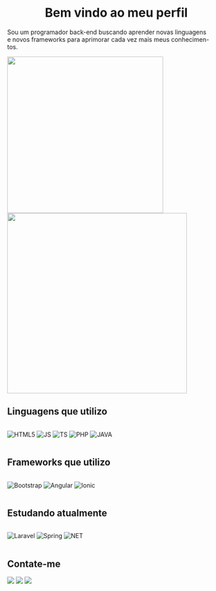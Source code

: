 <h1 style="text-align: center">Bem vindo ao meu perfil</h1> 

<p>Sou um programador back-end buscando aprender novas linguagens<br> 
e novos frameworks para aprimorar cada vez mais meus conhecimen-<br>
tos.</p>
<div>
  <img src="https://github-readme-stats.vercel.app/api/top-langs/?username=Marcu0&layout=compact&theme=dracula" width="360" align="center">
<img src="https://github-readme-stats.vercel.app/api?username=Marcu0&show_icons=true&theme=dracula" width="415" align="center">
</div>

## Linguagens que utilizo
<div style="display: inline-block; margin: auto">

![HTML5](https://img.shields.io/badge/HTML5-E34F26?style=for-the-badge&logo=html5&logoColor=white)
![JS](https://img.shields.io/badge/JavaScript-F7DF1E.svg?style=for-the-badge&logo=JavaScript&logoColor=black)
![TS](https://img.shields.io/badge/TypeScript-007ACC?style=for-the-badge&logo=typescript&logoColor=white)
![PHP](https://img.shields.io/badge/PHP-777BB4?style=for-the-badge&logo=php&logoColor=white)
![JAVA](https://img.shields.io/badge/Java-ED8B00?style=for-the-badge&logo=openjdk&logoColor=white)

</div>

## Frameworks que utilizo
<div style="display: inline-block">

![Bootstrap](https://img.shields.io/badge/Bootstrap-563D7C?style=for-the-badge&logo=bootstrap&logoColor=white)
![Angular](https://img.shields.io/badge/Angular-DD0031?style=for-the-badge&logo=angular&logoColor=white)
![Ionic](https://img.shields.io/badge/Ionic-3880FF?style=for-the-badge&logo=ionic&logoColor=white)
</div>

## Estudando atualmente
<div style="display: inline-block">

![Laravel](https://img.shields.io/badge/Laravel-FF2D20?style=for-the-badge&logo=laravel&logoColor=white)
![Spring](https://img.shields.io/badge/Spring-6DB33F?style=for-the-badge&logo=spring&logoColor=white)
![NET](https://img.shields.io/badge/.NET-5C2D91?style=for-the-badge&logo=.net&logoColor=white)
</div>

## Contate-me
<div style="display: inline-block">
<a href="mailto:marcusviniciushgr@gmail.com?suject=Contratar serviços" target="_blank"><img src="https://img.shields.io/badge/Gmail-D14836?style=for-the-badge&logo=gmail&logoColor=white"></a>
<a href="#" target="_blank"><img src="https://img.shields.io/badge/LinkedIn-0077B5?style=for-the-badge&logo=linkedin&logoColor=white"></a>
<a href="mailto:marcusviniciushgr@outlook.com?suject=Contratar serviços" target="_blank"><img src="https://img.shields.io/badge/Microsoft_Outlook-0078D4?style=for-the-badge&logo=microsoft-outlook&logoColor=white"></a>
</div>

